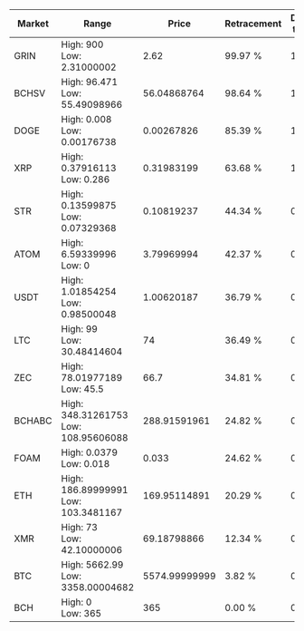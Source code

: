 | Market | Range | Price| Retracement | Doubles to 50% |
| --- | --- | --- | --- | --- |
| GRIN | High: 900<br />Low: 2.31000002 | 2.62 | 99.97 % | 172.20 |
| BCHSV | High: 96.471<br />Low: 55.49098966 | 56.04868764 | 98.64 % | 1.36 |
| DOGE | High: 0.008<br />Low: 0.00176738 | 0.00267826 | 85.39 % | 1.82 |
| XRP | High: 0.37916113<br />Low: 0.286 | 0.31983199 | 63.68 % | 1.04 |
| STR | High: 0.13599875<br />Low: 0.07329368 | 0.10819237 | 44.34 % | 0.00 |
| ATOM | High: 6.59339996<br />Low: 0 | 3.79969994 | 42.37 % | 0.00 |
| USDT | High: 1.01854254<br />Low: 0.98500048 | 1.00620187 | 36.79 % | 0.00 |
| LTC | High: 99<br />Low: 30.48414604 | 74 | 36.49 % | 0.00 |
| ZEC | High: 78.01977189<br />Low: 45.5 | 66.7 | 34.81 % | 0.00 |
| BCHABC | High: 348.31261753<br />Low: 108.95606088 | 288.91591961 | 24.82 % | 0.00 |
| FOAM | High: 0.0379<br />Low: 0.018 | 0.033 | 24.62 % | 0.00 |
| ETH | High: 186.89999991<br />Low: 103.3481167 | 169.95114891 | 20.29 % | 0.00 |
| XMR | High: 73<br />Low: 42.10000006 | 69.18798866 | 12.34 % | 0.00 |
| BTC | High: 5662.99<br />Low: 3358.00004682 | 5574.99999999 | 3.82 % | 0.00 |
| BCH | High: 0<br />Low: 365 | 365 | 0.00 % | 0.00 |
